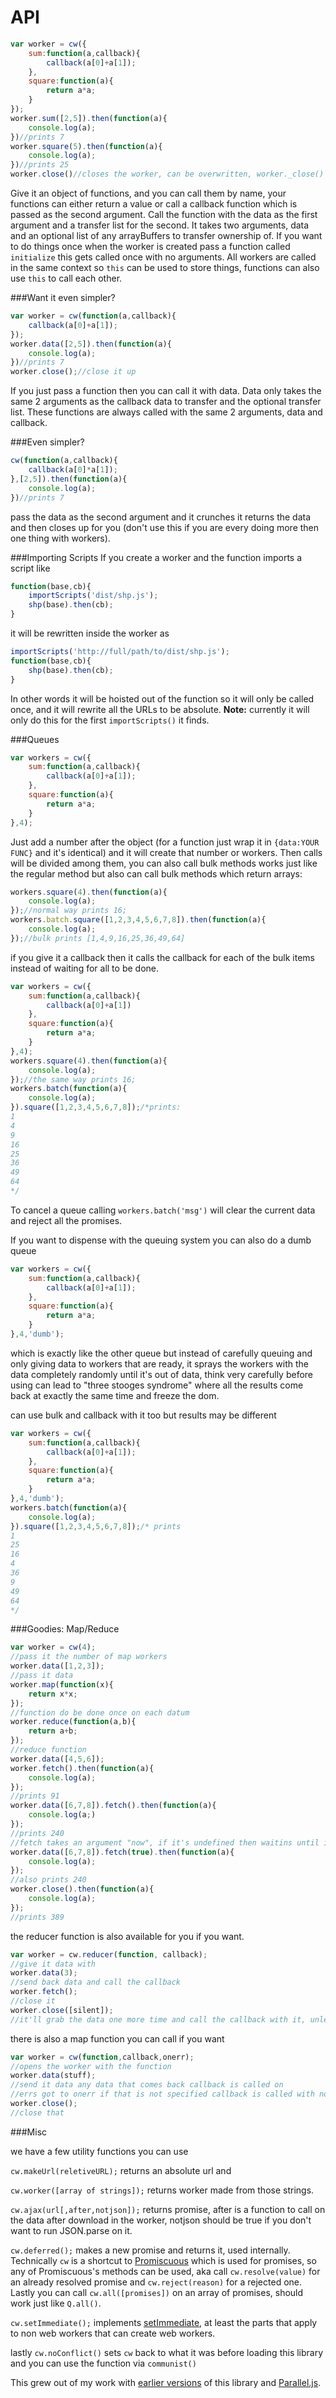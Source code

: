 API
===
```javascript
var worker = cw({
	sum:function(a,callback){
		callback(a[0]+a[1]);
	},
	square:function(a){
		return a*a;
	}
});
worker.sum([2,5]).then(function(a){
	console.log(a);
})//prints 7
worker.square(5).then(function(a){
	console.log(a);
})//prints 25
worker.close()//closes the worker, can be overwritten, worker._close() can't be.
```

Give it an object of functions, and you can call them by name, your functions can either return a value or call a callback function which is passed as the second argument.
Call the function with the data as the first argument and a transfer list for the second.
It takes two arguments, data and an optional list of any arrayBuffers to transfer ownership of.
If you want to do things once when the worker is created pass a function called `initialize` this gets called once with no arguments.  All workers are called in the same context so
`this` can be used to store things, functions can also use `this` to call each other. 

###Want it even simpler?

```javascript
var worker = cw(function(a,callback){
	callback(a[0]+a[1]);
});
worker.data([2,5]).then(function(a){
	console.log(a);
})//prints 7
worker.close();//close it up
```

If you just pass a function then you can call it with data.   Data only takes the same 2 arguments as the callback data to transfer and the optional transfer list. These functions are always called with the same 2 arguments, data and callback.

###Even simpler?
```javascript
cw(function(a,callback){
	callback(a[0]*a[1]);
},[2,5]).then(function(a){
	console.log(a);
})//prints 7
```

pass the data as the second argument and it crunches it returns the data and then closes up for you (don't use this if you are every doing more then one thing with workers).

###Importing Scripts
If you create a worker and the function imports a script like

```javascript
function(base,cb){
	importScripts('dist/shp.js');
	shp(base).then(cb);
}
```

it will be rewritten inside the worker as 

```javascript
importScripts('http://full/path/to/dist/shp.js');
function(base,cb){
	shp(base).then(cb);
}
```

In other words it will be hoisted out of the function so it will only be called once, and it will rewrite all the URLs to be absolute. **Note:** currently it will only do this for the first `importScripts()` it finds.

###Queues

```javascript
var workers = cw({
	sum:function(a,callback){
		callback(a[0]+a[1]);
	},
	square:function(a){
		return a*a;
	}
},4);
```

Just add a number after the object (for a function just wrap it in `{data:YOUR FUNC}` and it's identical) and it will create that number or workers. Then calls will be divided among them, you can also call bulk methods works just like the regular method but also can call bulk methods which return arrays:


```javascript
workers.square(4).then(function(a){
	console.log(a);
});//normal way prints 16;
workers.batch.square([1,2,3,4,5,6,7,8]).then(function(a){
	console.log(a);
});//bulk prints [1,4,9,16,25,36,49,64]
```

if you give it a callback then it calls the callback for each of the bulk items instead of waiting for all to be done.

```javascript
var workers = cw({
	sum:function(a,callback){
		callback(a[0]+a[1])
	},
	square:function(a){
		return a*a;
	}
},4);
workers.square(4).then(function(a){
	console.log(a);
});//the same way prints 16;
workers.batch(function(a){
	console.log(a);
}).square([1,2,3,4,5,6,7,8]);/*prints:
1
4
9
16
25
36
49
64
*/
```
To cancel a queue calling `workers.batch('msg')` will clear the current data and reject all the promises.

If you want to dispense with the queuing system you can also do a dumb queue

```javascript
var workers = cw({
	sum:function(a,callback){
		callback(a[0]+a[1]);
	},
	square:function(a){
		return a*a;
	}
},4,'dumb');
```

which is exactly like the other queue but instead of carefully queuing and only giving data to workers that are ready, it sprays the workers with the data completely randomly until it's out of data, think very carefully before using
can lead to "three stooges syndrome" where all the results come back at exactly the same time and freeze the dom.

can use bulk and callback with it too but results may be different

```javascript
var workers = cw({
	sum:function(a,callback){
		callback(a[0]+a[1]);
	},
	square:function(a){
		return a*a;
	}
},4,'dumb');
workers.batch(function(a){
	console.log(a);
}).square([1,2,3,4,5,6,7,8]);/* prints
1
25
16
4
36
9
49
64
*/
```

###Goodies: Map/Reduce

```javascript
var worker = cw(4);
//pass it the number of map workers
worker.data([1,2,3]);
//pass it data
worker.map(function(x){
	return x*x;
});
//function do be done once on each datum
worker.reduce(function(a,b){
	return a+b;
});
//reduce function
worker.data([4,5,6]);
worker.fetch().then(function(a){
	console.log(a);
});
//prints 91
worker.data([6,7,8]).fetch().then(function(a){
	console.log(a;)
});
//prints 240
//fetch takes an argument "now", if it's undefined then waitins until it's done
worker.data([6,7,8]).fetch(true).then(function(a){
	console.log(a);
});
//also prints 240
worker.close().then(function(a){
	console.log(a);
});
//prints 389
```

the reducer function is also available for you if you want.

```javascript
var worker = cw.reducer(function, callback);
//give it data with
worker.data(3);
//send back data and call the callback
worker.fetch();
//close it
worker.close([silent]);
//it'll grab the data one more time and call the callback with it, unless you pass a parameter.

```

there is also a map function you can call if you want

```javascript
var worker = cw(function,callback,onerr);
//opens the worker with the function
worker.data(stuff);
//send it data any data that comes back callback is called on
//errs got to onerr if that is not specified callback is called with no data.
worker.close();
//close that
```

###Misc

we have a few utility functions you can use

`cw.makeUrl(reletiveURL);` returns an absolute url and

`cw.worker([array of strings]);` returns worker made from those strings.

```cw.ajax(url[,after,notjson]);``` returns promise, after is a function to call on the data after download in the worker, notjson should be true if you don't want to run JSON.parse on it.

`cw.deferred();` makes a new promise and returns it, used internally. Technically `cw` is a shortcut to [Promiscuous](https://github.com/RubenVerborgh/promiscuous/) which is used for promises, so any of Promiscuous's methods can be used, aka call `cw.resolve(value)` for an already resolved promise and `cw.reject(reason)` for a rejected one. Lastly you can call `cw.all([promises])` on an array of promises, should work just like `Q.all()`.

`cw.setImmediate();` implements [setImmediate](https://github.com/NobleJS/setImmediate), at least the parts that apply to non web workers that can create web workers.

lastly `cw.noConflict()` sets `cw` back to what it was before loading this library and you can use the function via `communist()`

This grew out of my work with [earlier versions](https://github.com/calvinmetcalf/communist/tree/6e920be75ab3ed9b2a36d24dd184a9945f6b4000) of  this library and [Parallel.js](https://github.com/adambom/parallel.js).
